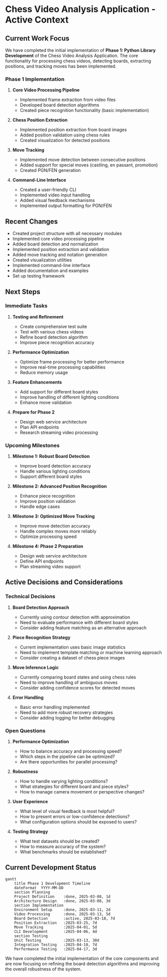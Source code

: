 # Chess Video Analysis Application - Active Context

## Current Work Focus

We have completed the initial implementation of **Phase 1: Python Library Development** of the Chess Video Analysis Application. The core functionality for processing chess videos, detecting boards, extracting positions, and tracking moves has been implemented.

### Phase 1 Implementation

1. **Core Video Processing Pipeline**
   - Implemented frame extraction from video files
   - Developed board detection algorithms
   - Created piece recognition functionality (basic implementation)

2. **Chess Position Extraction**
   - Implemented position extraction from board images
   - Added position validation using chess rules
   - Created visualization for detected positions

3. **Move Tracking**
   - Implemented move detection between consecutive positions
   - Added support for special moves (castling, en passant, promotion)
   - Created PGN/FEN generation

4. **Command-Line Interface**
   - Created a user-friendly CLI
   - Implemented video input handling
   - Added visual feedback mechanisms
   - Implemented output formatting for PGN/FEN

## Recent Changes

- Created project structure with all necessary modules
- Implemented core video processing pipeline
- Added board detection and normalization
- Implemented position extraction and validation
- Added move tracking and notation generation
- Created visualization utilities
- Implemented command-line interface
- Added documentation and examples
- Set up testing framework

## Next Steps

### Immediate Tasks

1. **Testing and Refinement**
   - Create comprehensive test suite
   - Test with various chess videos
   - Refine board detection algorithm
   - Improve piece recognition accuracy

2. **Performance Optimization**
   - Optimize frame processing for better performance
   - Improve real-time processing capabilities
   - Reduce memory usage

3. **Feature Enhancements**
   - Add support for different board styles
   - Improve handling of different lighting conditions
   - Enhance move validation

4. **Prepare for Phase 2**
   - Design web service architecture
   - Plan API endpoints
   - Research streaming video processing

### Upcoming Milestones

1. **Milestone 1: Robust Board Detection**
   - Improve board detection accuracy
   - Handle various lighting conditions
   - Support different board styles

2. **Milestone 2: Advanced Position Recognition**
   - Enhance piece recognition
   - Improve position validation
   - Handle edge cases

3. **Milestone 3: Optimized Move Tracking**
   - Improve move detection accuracy
   - Handle complex moves more reliably
   - Optimize processing speed

4. **Milestone 4: Phase 2 Preparation**
   - Design web service architecture
   - Define API endpoints
   - Plan streaming video support

## Active Decisions and Considerations

### Technical Decisions

1. **Board Detection Approach**
   - Currently using contour detection with approximation
   - Need to evaluate performance with different board styles
   - Consider adding feature matching as an alternative approach

2. **Piece Recognition Strategy**
   - Current implementation uses basic image statistics
   - Need to implement template matching or machine learning approach
   - Consider creating a dataset of chess piece images

3. **Move Inference Logic**
   - Currently comparing board states and using chess rules
   - Need to improve handling of ambiguous moves
   - Consider adding confidence scores for detected moves

4. **Error Handling**
   - Basic error handling implemented
   - Need to add more robust recovery strategies
   - Consider adding logging for better debugging

### Open Questions

1. **Performance Optimization**
   - How to balance accuracy and processing speed?
   - Which steps in the pipeline can be optimized?
   - Are there opportunities for parallel processing?

2. **Robustness**
   - How to handle varying lighting conditions?
   - What strategies for different board and piece styles?
   - How to manage camera movement or perspective changes?

3. **User Experience**
   - What level of visual feedback is most helpful?
   - How to present errors or low-confidence detections?
   - What configuration options should be exposed to users?

4. **Testing Strategy**
   - What test datasets should be created?
   - How to measure accuracy of the system?
   - What benchmarks should be established?

## Current Development Status

```mermaid
gantt
    title Phase 1 Development Timeline
    dateFormat  YYYY-MM-DD
    section Planning
    Project Definition    :done, 2025-03-08, 1d
    Architecture Design   :done, 2025-03-08, 3d
    section Implementation
    Environment Setup     :done, 2025-03-11, 2d
    Video Processing      :done, 2025-03-13, 5d
    Board Detection       :active, 2025-03-18, 7d
    Position Extraction   :2025-03-25, 7d
    Move Tracking         :2025-04-01, 5d
    CLI Development       :2025-04-06, 4d
    section Testing
    Unit Testing          :2025-03-13, 30d
    Integration Testing   :2025-04-10, 7d
    Performance Testing   :2025-04-17, 3d
```

We have completed the initial implementation of the core components and are now focusing on refining the board detection algorithms and improving the overall robustness of the system.
